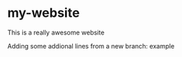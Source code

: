 # my-website

This is a really awesome website

Adding some addional lines from a new branch: example

